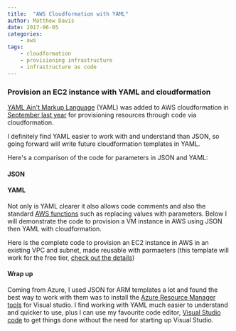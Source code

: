 ```yaml
---
title:  "AWS Cloudformation with YAML"
author: Matthew Davis
date: 2017-06-05
categories: 
    - aws
tags:
    - cloudformation
    - provisioning infrastructure
    - infrastructure as code
---
```


### Provision an EC2 instance with YAML and cloudformation  

[YAML Ain't Markup Language] (YAML) was added to AWS cloudformation in [September last year] for provisioning resources through code via cloudformation.  

I definitely find YAML easier to work with and understand than JSON, so going forward will write future cloudformation templates in YAML.

Here's a comparison of the code for parameters in JSON and YAML:

#### JSON
<script src="https://gist.github.com/MatthewJDavis/a4cc7f80a5954a7cbd9bc39f5d33b1af.js"></script>

#### YAML
<script src="https://gist.github.com/MatthewJDavis/e1bb0ed8ddd45fbe66199a397872b019.js"></script>


Not only is YAML clearer it also allows code comments and also the standard [AWS functions] such as replacing values with parameters. Below I will demonstrate the code to provision a VM instance in AWS using JSON then YAML with cloudformation.  

Here is the complete code to provision an EC2 instance in AWS in an existing VPC and subnet, made reusable with parmaeters (this template will work for the free tier, [check out the details])

<script src="https://gist.github.com/MatthewJDavis/edcaa9d2c362464b7e5f7bced50df1b1.js"></script>

#### Wrap up 

Coming from Azure, I used JSON for ARM templates a lot and found the best way to work with them was to install the [Azure Resource Manager tools] for Visual studio. I find working with YAML much easier to understand and quicker to use, plus I can use my favourite code editor, [Visual Studio code] to get things done without the need for starting up Visual Studio. 

[YAML Ain't Markup Language]: http://www.yaml.org/
[September last year]:https://aws.amazon.com/about-aws/whats-new/2016/09/aws-cloudformation-introduces-yaml-template-support-and-cross-stack-references/
[AWS functions]: https://docs.aws.amazon.com/AWSCloudFormation/latest/UserGuide/intrinsic-function-reference-sub.html
[check out the details]: https://aws.amazon.com/free/
[Visual Studio Code]: https://code.visualstudio.com/
[Azure Resource Manager tools]: https://marketplace.visualstudio.com/items?itemName=msazurermtools.azurerm-vscode-tools